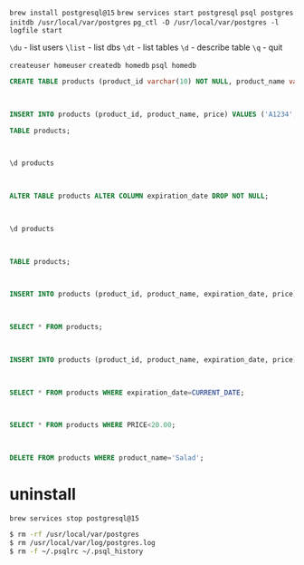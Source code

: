 `brew install postgresql@15`
`brew services start postgresql`
`psql postgres`
`initdb /usr/local/var/postgres`
`pg_ctl -D /usr/local/var/postgres -l logfile start`

`\du` - list users
`\list` - list dbs
`\dt` - list tables
`\d` - describe table
`\q` - quit

`createuser homeuser`
`createdb homedb`
`psql homedb`

```sql
CREATE TABLE products (product_id varchar(10) NOT NULL, product_name varchar(20) NOT NULL, expiration_date DATE NOT NULL, price numeric NOT NULL);

  

INSERT INTO products (product_id, product_name, price) VALUES ('A1234', 'Computer', 500.00);

TABLE products;

  

\d products

  

ALTER TABLE products ALTER COLUMN expiration_date DROP NOT NULL;

  

\d products

  

TABLE products;

  

INSERT INTO products (product_id, product_name, expiration_date, price) VALUES ('B456', 'Hamburger', '2023-05-23', 10.00);

  

SELECT * FROM products;

  

INSERT INTO products (product_id, product_name, expiration_date, price) VALUES ('C987', 'Salad', '2023-05-14', 10.00);

  

SELECT * FROM products WHERE expiration_date=CURRENT_DATE;

  

SELECT * FROM products WHERE PRICE<20.00;

  

DELETE FROM products WHERE product_name='Salad';
```

# uninstall
`brew services stop postgresql@15`
```bash
$ rm -rf /usr/local/var/postgres
$ rm /usr/local/var/log/postgres.log
$ rm -f ~/.psqlrc ~/.psql_history
```